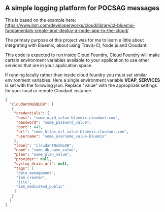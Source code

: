 ## A simple logging platform for POCSAG messages

This is based on the example here:
https://www.ibm.com/developerworks/cloud/library/cl-bluemix-fundamentals-create-and-deploy-a-node-app-to-the-cloud/

The primary purpose of this project was for me to learn a little about
integrating with Bluemix, about using Travis-CI, Node.js and Cloudant.

This code is expected to run inside Cloud Foundry, Cloud Foundry will make
certain environment variables available to your application to use other
services that are in your application space.

If running locally rather than inside cloud foundry you must set similar
environment variables. Here a single environment variable **VCAP_SERVICES** is
set with the following json. Replace "value" with the appropriate settings
for your local or remote Cloudant instance.

```json
{
  "cloudantNoSQLDB": [
   {
    "credentials": {
     "host": "some_uuid_value-bluemix.cloudant.com",
     "password": "some_password_value",
     "port": 443,
     "url": "some_https_url_value-bluemix.cloudant.com",
     "username": "some_username_value-bluemix"
    },
    "label": "cloudantNoSQLDB",
    "name": "some_db_name_value",
    "plan": "some_plan_value",
    "provider": null,
    "syslog_drain_url": null,
    "tags": [
     "data_management",
     "ibm_created",
     "lite",
     "ibm_dedicated_public"
    ]
   }
  ]
}
```
